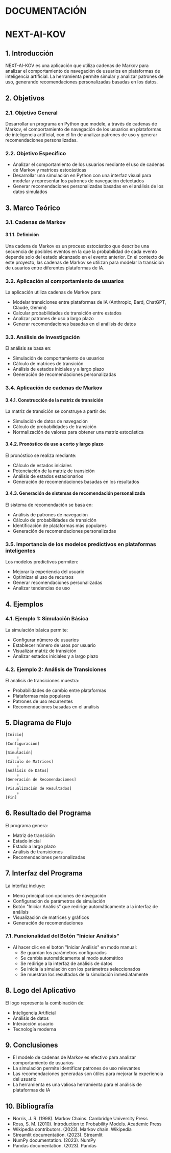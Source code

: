 # DOCUMENTACIÓN 
# NEXT-AI-KOV

## 1. Introducción
NEXT-AI-KOV es una aplicación que utiliza cadenas de Markov para analizar el comportamiento de navegación de usuarios en plataformas de inteligencia artificial. La herramienta permite simular y analizar patrones de uso, generando recomendaciones personalizadas basadas en los datos.

## 2. Objetivos

### 2.1. Objetivo General
Desarrollar un programa en Python que modele, a través de cadenas de Markov, el comportamiento de navegación de los usuarios en plataformas de inteligencia artificial, con el fin de analizar patrones de uso y generar recomendaciones personalizadas.

### 2.2. Objetivo Específico
- Analizar el comportamiento de los usuarios mediante el uso de cadenas de Markov y matrices estocásticas
- Desarrollar una simulación en Python con una interfaz visual para modelar y representar los patrones de navegación detectados
- Generar recomendaciones personalizadas basadas en el análisis de los datos simulados

## 3. Marco Teórico

### 3.1. Cadenas de Markov

#### 3.1.1. Definición
Una cadena de Markov es un proceso estocástico que describe una secuencia de posibles eventos en la que la probabilidad de cada evento depende solo del estado alcanzado en el evento anterior. En el contexto de este proyecto, las cadenas de Markov se utilizan para modelar la transición de usuarios entre diferentes plataformas de IA.

### 3.2. Aplicación al comportamiento de usuarios
La aplicación utiliza cadenas de Markov para:
- Modelar transiciones entre plataformas de IA (Anthropic, Bard, ChatGPT, Claude, Gemini)
- Calcular probabilidades de transición entre estados
- Analizar patrones de uso a largo plazo
- Generar recomendaciones basadas en el análisis de datos

### 3.3. Análisis de Investigación
El análisis se basa en:
- Simulación de comportamiento de usuarios
- Cálculo de matrices de transición
- Análisis de estados iniciales y a largo plazo
- Generación de recomendaciones personalizadas

### 3.4. Aplicación de cadenas de Markov

#### 3.4.1. Construcción de la matriz de transición
La matriz de transición se construye a partir de:
- Simulación de datos de navegación
- Cálculo de probabilidades de transición
- Normalización de valores para obtener una matriz estocástica

#### 3.4.2. Pronóstico de uso a corto y largo plazo
El pronóstico se realiza mediante:
- Cálculo de estados iniciales
- Potenciación de la matriz de transición
- Análisis de estados estacionarios
- Generación de recomendaciones basadas en los resultados

#### 3.4.3. Generación de sistemas de recomendación personalizada
El sistema de recomendación se basa en:
- Análisis de patrones de navegación
- Cálculo de probabilidades de transición
- Identificación de plataformas más populares
- Generación de recomendaciones personalizadas

### 3.5. Importancia de los modelos predictivos en plataformas inteligentes
Los modelos predictivos permiten:
- Mejorar la experiencia del usuario
- Optimizar el uso de recursos
- Generar recomendaciones personalizadas
- Analizar tendencias de uso

## 4. Ejemplos

### 4.1. Ejemplo 1: Simulación Básica
La simulación básica permite:
- Configurar número de usuarios
- Establecer número de usos por usuario
- Visualizar matriz de transición
- Analizar estados iniciales y a largo plazo

### 4.2. Ejemplo 2: Análisis de Transiciones
El análisis de transiciones muestra:
- Probabilidades de cambio entre plataformas
- Plataformas más populares
- Patrones de uso recurrentes
- Recomendaciones basadas en el análisis

## 5. Diagrama de Flujo

```
[Inicio]
     ↓
[Configuración]
     ↓
[Simulación]
     ↓
[Cálculo de Matrices]
     ↓
[Análisis de Datos]
     ↓
[Generación de Recomendaciones]
     ↓
[Visualización de Resultados]
     ↓
[Fin]
```

## 6. Resultado del Programa
El programa genera:
- Matriz de transición
- Estado inicial
- Estado a largo plazo
- Análisis de transiciones
- Recomendaciones personalizadas

## 7. Interfaz del Programa
La interfaz incluye:
- Menú principal con opciones de navegación
- Configuración de parámetros de simulación
- Botón "Iniciar Análisis" que redirige automáticamente a la interfaz de análisis
- Visualización de matrices y gráficos
- Generación de recomendaciones

### 7.1. Funcionalidad del Botón "Iniciar Análisis"
- Al hacer clic en el botón "Iniciar Análisis" en modo manual:
  - Se guardan los parámetros configurados
  - Se cambia automáticamente al modo automático
  - Se redirige a la interfaz de análisis de datos
  - Se inicia la simulación con los parámetros seleccionados
  - Se muestran los resultados de la simulación inmediatamente

## 8. Logo del Aplicativo
El logo representa la combinación de:
- Inteligencia Artificial
- Análisis de datos
- Interacción usuario
- Tecnología moderna

## 9. Conclusiones
- El modelo de cadenas de Markov es efectivo para analizar comportamiento de usuarios
- La simulación permite identificar patrones de uso relevantes
- Las recomendaciones generadas son útiles para mejorar la experiencia del usuario
- La herramienta es una valiosa herramienta para el análisis de plataformas de IA

## 10. Bibliografía
- Norris, J. R. (1998). Markov Chains. Cambridge University Press
- Ross, S. M. (2010). Introduction to Probability Models. Academic Press
- Wikipedia contributors. (2023). Markov chain. Wikipedia
- Streamlit documentation. (2023). Streamlit
- NumPy documentation. (2023). NumPy
- Pandas documentation. (2023). Pandas
